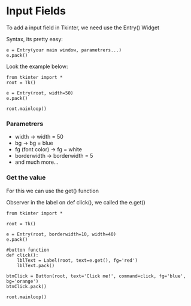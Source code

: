# Input Fields

<p>To add a input field in Tkinter, we need use the Entry() Widget</p>

Syntax, its pretty easy:
```
e = Entry(your main window, parametrers...)
e.pack()
```

Look the example below:

```
from tkinter import *
root = Tk()

e = Entry(root, width=50)
e.pack()

root.mainloop()
```

### Parametrers
* width -> width = 50
* bg -> bg = blue
* fg (font color) -> fg = white
* borderwidth -> borderwidth = 5
* and much more...

### Get the value
<p>For this we can use the get() function</p>

<p>Observer in the label on def click(), we called the e.get()</p>

```
from tkinter import *

root = Tk()

e = Entry(root, borderwidth=10, width=40)
e.pack()

#button function
def click():
    lblText = Label(root, text=e.get(), fg='red')
    lblText.pack()

btnClick = Button(root, text='Click me!', command=click, fg='blue', bg='orange')
btnClick.pack()

root.mainloop()
```
